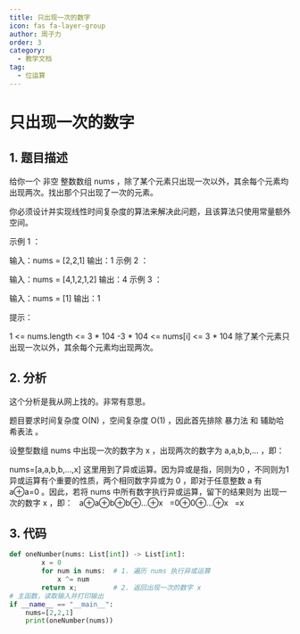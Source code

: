 ```yaml
---
title: 只出现一次的数字
icon: fas fa-layer-group
author: 周子力
order: 3
category:
  - 教学文档
tag:
  - 位运算
---
```

# 只出现一次的数字
## 1. 题目描述
给你一个 非空 整数数组 nums ，除了某个元素只出现一次以外，其余每个元素均出现两次。找出那个只出现了一次的元素。

你必须设计并实现线性时间复杂度的算法来解决此问题，且该算法只使用常量额外空间。

 

示例 1 ：

输入：nums = [2,2,1]
输出：1
示例 2 ：

输入：nums = [4,1,2,1,2]
输出：4
示例 3 ：

输入：nums = [1]
输出：1
 

提示：

1 <= nums.length <= 3 * 104
-3 * 104 <= nums[i] <= 3 * 104
除了某个元素只出现一次以外，其余每个元素均出现两次。
## 2. 分析
这个分析是我从网上找的。非常有意思。

题目要求时间复杂度 O(N) ，空间复杂度 O(1) ，因此首先排除 暴力法 和 辅助哈希表法 。

设整型数组 nums 中出现一次的数字为 x ，出现两次的数字为 a,a,b,b,... ，即：

nums=[a,a,b,b,...,x]
这里用到了异或运算。因为异或是指，同则为0 ，不同则为1
异或运算有个重要的性质，两个相同数字异或为 0 ，即对于任意整数 a 有 a⊕a=0 。因此，若将 nums 中所有数字执行异或运算，留下的结果则为 出现一次的数字 x ，即：
  a⊕a⊕b⊕b⊕...⊕x
  =0⊕0⊕...⊕x
  =x
​

## 3. 代码
```python
def oneNumber(nums: List[int]) -> List[int]:
        x = 0
        for num in nums:  # 1. 遍历 nums 执行异或运算
            x ^= num      
        return x;         # 2. 返回出现一次的数字 x
# 主函数，读取输入并打印输出
if __name__ == "__main__":
    nums=[2,2,1]
    print(oneNumber(nums))

```